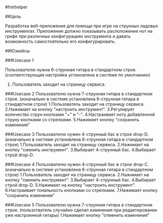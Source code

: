 #frethelper

##Цель

Разработка веб-приложения для помощи при игре на струнных ладовых инструментах. Приложение должно показывать расположение нот на грифе при различных конфигурациях инструмента и давать возможность самостоятельно его конфигурировать.

##Юзкейсы

###Usecase 1 

Пользователю нужна 6-струнная гитара в стандартном строе. (соответствующая настройка установлена в системе по умолчанию)
1. Пользователь заходит на страницу сервиса.

###Usecase 2
Пользователю нужна 7-струнная гитара в стандартном строе. (изначально в системе установлена 6-струнная гитара в стандартном строе)
1.Пользователь заходит на страницу сервиса.
2.Нажимает на кнопку "настроить инструмент".
3.Регулирует количество струн кнопками "+" и "-".
4.Настраивает ноту добавленной струну кнопками со стрелками.
5.Нажимает кнопку "сохранить изменения"

###Usecase 3
Пользователю нужен 4-струнный бас в строе drop-D. (изначально в системе установлена 6-струнная гитара в стандартном строе)
1.Пользователь заходит на страницу сервиса.
2.Нажимает на кнопку "сменить инструмент".
3.Выбирает 4-струнный бас.
4.Выбирает строй drop-D.

###Usecase 4
Пользователю нужен 4-струнный бас в строе drop-С. (изначально в системе установлена 6-струнная гитара в стандартном строе)
1.Пользователь заходит на страницу сервиса.
2.Нажимает на кнопку "сменить инструмент".
3.Выбирает 4-струнный бас.
4.Выбирает строй drop-D.
5.Нажимает на кнопку "настроить инструмент".
6.Настраивает тональность кнопками со стрелками.
7.Нажимает кнопку "сохранить изменения"

###Usecase 5
Пользователю нужна 7-струнная гитара в стандартном строе. (пользотватель случайно сделал изменения при редактировании уже настроенной гитары)
1.Нажимает кнопку "отменить изменения"

